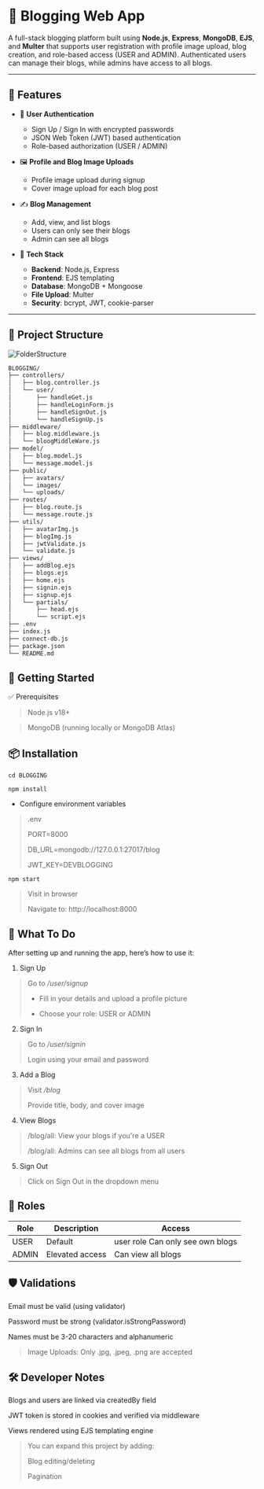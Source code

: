 # 📝 Blogging Web App

A full-stack blogging platform built using **Node.js**, **Express**, **MongoDB**, **EJS**, and **Multer** that supports user registration with profile image upload, blog creation, and role-based access (USER and ADMIN). Authenticated users can manage their blogs, while admins have access to all blogs.

---

## 🚀 Features

- 👤 **User Authentication**  
  - Sign Up / Sign In with encrypted passwords  
  - JSON Web Token (JWT) based authentication  
  - Role-based authorization (USER / ADMIN)

- 🖼️ **Profile and Blog Image Uploads**  
  - Profile image upload during signup  
  - Cover image upload for each blog post

- ✍️ **Blog Management**  
  - Add, view, and list blogs  
  - Users can only see their blogs  
  - Admin can see all blogs

- 🧱 **Tech Stack**  
  - **Backend**: Node.js, Express  
  - **Frontend**: EJS templating  
  - **Database**: MongoDB + Mongoose  
  - **File Upload**: Multer  
  - **Security**: bcrypt, JWT, cookie-parser  

---

## 📂 Project Structure

![FolderStructure](./public/images/folderStruct.png)

```bash
BLOGGING/
├── controllers/
│   ├── blog.controller.js
│   └── user/
│       ├── handleGet.js
│       ├── handleLoginForm.js
│       ├── handleSignOut.js
│       └── handleSignUp.js
├── middleware/
│   ├── blog.middleware.js
│   └── bloogMiddleWare.js
├── model/
│   ├── blog.model.js
│   └── message.model.js
├── public/
│   ├── avatars/
│   └── images/
│   └── uploads/
├── routes/
│   ├── blog.route.js
│   └── message.route.js
├── utils/
│   ├── avatarImg.js
│   ├── blogImg.js
│   ├── jwtValidate.js
│   └── validate.js 
├── views/
│   ├── addBlog.ejs
│   ├── blogs.ejs
│   ├── home.ejs
│   ├── signin.ejs
│   ├── signup.ejs
│   └── partials/
│       ├── head.ejs
│       └── script.ejs 
├── .env
├── index.js
├── connect-db.js
├── package.json
└── README.md
```

## 🧪 Getting Started
✅ Prerequisites
> Node.js v18+

>MongoDB (running locally or MongoDB Atlas)

## 📦 Installation

```cd BLOGGING```

```npm install```

- Configure environment variables
> .env
>
>PORT=8000
>
>DB_URL=mongodb://127.0.0.1:27017/blog
>
>JWT_KEY=DEVBLOGGING


```npm start ```
>Visit in browser
>
>Navigate to: http://localhost:8000

## 📌 What To Do
After setting up and running the app, here’s how to use it:

1. Sign Up

> Go to  */user/signup*
>
> - Fill in your details and upload a profile picture
>
>- Choose your role: USER or ADMIN

2. Sign In

> Go to */user/signin*
>
>Login using your email and password

3. Add a Blog

> Visit */blog*
>
>Provide title, body, and cover image

4. View Blogs

> /blog/all: View your blogs if you're a USER
>
> /blog/all: Admins can see all blogs from all users

5. Sign Out

> Click on Sign Out in the dropdown menu

## 🔐 Roles
| Role |	Description	| Access |
|------|----------------|--------|
| USER  | 	Default |user role	Can only see own blogs|
| ADMIN	| Elevated access	 | Can view all blogs |

## 🛡️ Validations
Email must be valid (using validator)

Password must be strong (validator.isStrongPassword)

Names must be 3-20 characters and alphanumeric

>Image Uploads: Only .jpg, .jpeg, .png are accepted

## 🛠️ Developer Notes
Blogs and users are linked via createdBy field

JWT token is stored in cookies and verified via middleware

Views rendered using EJS templating engine

>You can expand this project by adding:
>
>Blog editing/deleting
>
>Pagination

